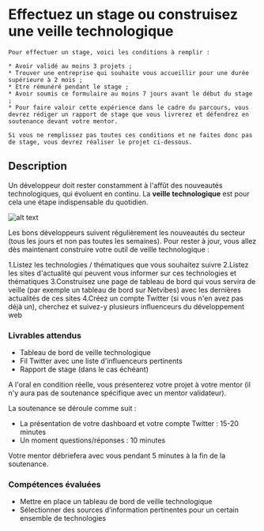 # Effectuez un stage ou construisez une veille technologique

```text
Pour effectuer un stage, voici les conditions à remplir :

* Avoir validé au moins 3 projets ;
* Trouver une entreprise qui souhaite vous accueillir pour une durée supérieure à 2 mois ;
* Etre rémunéré pendant le stage ;
* Avoir soumis ce formulaire au moins 7 jours avant le début du stage ;
* Pour faire valoir cette expérience dans le cadre du parcours, vous devrez rédiger un rapport de stage que vous livrerez et défendrez en soutenance devant votre mentor.

Si vous ne remplissez pas toutes ces conditions et ne faites donc pas de stage, vous devrez réaliser le projet ci-dessous. 
```

## Description

Un développeur doit rester constamment à l'affût des nouveautés technologiques, qui évoluent en continu. La **veille technologique** est pour cela une étape indispensable du quotidien.

![alt text](https://s3-eu-west-1.amazonaws.com/sdz-upload/prod/upload/veille_bureau_tableau_bord_shutterstock_365852219.jpg "La veille technologique est un moment indispensable du quotidien")

Les bons développeurs suivent régulièrement les nouveautés du secteur (tous les jours et non pas toutes les semaines). Pour rester à jour, vous allez dès maintenant construire votre outil de veille technologique :

1.Listez les technologies / thématiques que vous souhaitez suivre
2.Listez les sites d'actualité qui peuvent vous informer sur ces technologies et thématiques
3.Construisez une page de tableau de bord qui vous servira de veille (par exemple un tableau de bord sur Netvibes) avec les dernières actualités de ces sites
4.Créez un compte Twitter (si vous n'en avez pas déjà un), cherchez et suivez-y plusieurs influenceurs du développement web

### Livrables attendus

* Tableau de bord de veille technologique
* Fil Twitter avec une liste d'influenceurs pertinents 
* Rapport de stage (dans le cas échéant)

A l'oral en condition réelle, vous présenterez votre projet à votre mentor (il n'y aura pas de soutenance spécifique avec un mentor validateur).

La soutenance se déroule comme suit :

* La présentation de votre dashboard et votre compte Twitter : 15-20 minutes
* Un moment questions/réponses : 10 minutes

Votre mentor débriefera avec vous pendant 5 minutes à la fin de la soutenance.


### Compétences évaluées

* Mettre en place un tableau de bord de veille technologique
* Sélectionner des sources d’information pertinentes pour un certain ensemble de technologies

